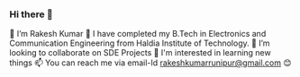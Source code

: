 ### Hi there 👋

🔭 I’m Rakesh Kumar
🌱 I have completed my B.Tech in Electronics and Communication Engineering from Haldia Institute of Technology.
👯 I’m looking to collaborate on SDE Projects
💞️ I'm interested in learning new things
📫 You can reach me via email-Id rakeshkumarrunipur@gmail.com 😊
